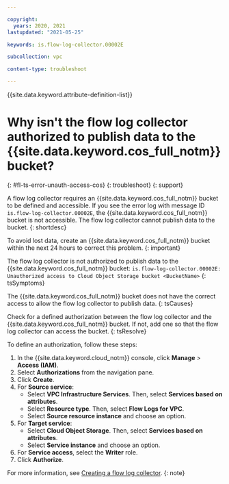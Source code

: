```yaml
---

copyright:
  years: 2020, 2021
lastupdated: "2021-05-25"

keywords: is.flow-log-collector.00002E

subcollection: vpc

content-type: troubleshoot

---
```


{{site.data.keyword.attribute-definition-list}}

# Why isn't the flow log collector authorized to publish data to the {{site.data.keyword.cos_full_notm}} bucket?
{: #fl-ts-error-unauth-access-cos}
{: troubleshoot}
{: support}

A flow log collector requires an {{site.data.keyword.cos_full_notm}} bucket to be defined and accessible. If you see the error log with message ID `is.flow-log-collector.00002E`, the {{site.data.keyword.cos_full_notm}} bucket is not accessible. The flow log collector cannot publish data to the bucket.
{: shortdesc}

To avoid lost data, create an {{site.data.keyword.cos_full_notm}} bucket within the next 24 hours to correct this problem.
{: important}

The flow log collector is not authorized to publish data to the {{site.data.keyword.cos_full_notm}} bucket:
   `is.flow-log-collector.00002E: Unauthorized access to Cloud Object Storage bucket <BucketName>`
{: tsSymptoms}

The {{site.data.keyword.cos_full_notm}} bucket does not have the correct access to allow the flow log collector to publish data.
{: tsCauses}

Check for a defined authorization between the flow log collector and the {{site.data.keyword.cos_full_notm}} bucket. If not, add one so that the flow log collector can access the bucket.
{: tsResolve}

To define an authorization, follow these steps:

1. In the {{site.data.keyword.cloud_notm}} console, click **Manage** &gt; **Access (IAM)**.
1. Select **Authorizations** from the navigation pane.
1. Click **Create**.
1. For **Source service**:
   * Select **VPC Infrastructure Services**. Then, select **Services based on attributes**.
   * Select **Resource type**. Then, select **Flow Logs for VPC**.
   * Select **Source resource instance** and choose an option.
1. For **Target service**:
   * Select **Cloud Object Storage**. Then, select **Services based on attributes**.
   * Select **Service instance** and choose an option.
1. For **Service access**, select the **Writer** role.
1. Click **Authorize**.

For more information, see [Creating a flow log collector](/docs/vpc?topic=vpc-ordering-flow-log-collector).
{: note}
